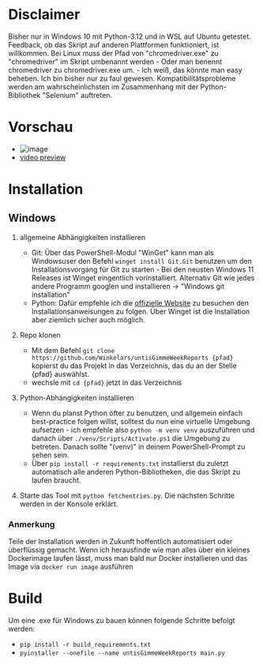 # Disclaimer
Bisher nur in Windows 10 mit Python-3.12 und in WSL auf Ubuntu getestet.
Feedback, ob das Skript auf anderen Plattformen funktioniert, ist willkommen.
Bei Linux muss der Pfad von "chromedriver.exe" zu "chromedriver" im Skript umbenannt werden - Oder man benennt chromedriver zu chromedriver.exe um. - Ich weiß, das könnte man easy beheben. Ich bin bisher nur zu faul gewesen.
Kompatibilitätsprobleme werden am wahrscheinlichsten im Zusammenhang mit der Python-Bibliothek "Selenium" auftreten.

# Vorschau
- ![image](https://pixeldrain.com/api/file/iTvN5jDS)
- [video preview](https://pixeldrain.com/api/file/i3CatESg) 


# Installation
## Windows
1. allgemeine Abhängigkeiten installieren 
    - Git: Über das PowerShell-Modul "WinGet" kann man als Windowsuser den Befehl ```winget install Git.Git``` benutzen um den Installationsvorgang für Git zu starten - Bei den neusten Windows 11 Releases ist Winget eingentlich vorinstalliert. Alternativ Git wie jedes andere Programm googlen und installieren -> "Windows git installation"
    - Python: Dafür empfehle ich die [offizielle Website](https://www.python.org/downloads/) zu besuchen den Installationsanweisungen zu folgen. Über Winget ist die Installation aber ziemlich sicher auch möglich.

2. Repo klonen
    - Mit dem Befehl ```git clone https://github.com/Winkelars/untisGimmeWeekReports {pfad}``` kopierst du das Projekt in das Verzeichnis, das du an der Stelle {pfad} auswählst.
    - wechsle mit ```cd {pfad}``` jetzt in das Verzeichnis

3. Python-Abhängigkeiten installieren
    - Wenn du planst Python öfter zu benutzen, und allgemein einfach best-practice folgen willst, solltest du nun eine virtuelle Umgebung aufsetzen - ich empfehle also ```python -m venv venv``` auszuführen und danach über ```./venv/Scripts/Activate.ps1``` die Umgebung zu betreten. Danach sollte "(venv)" in deinem PowerShell-Prompt zu sehen sein.
    - Über ```pip install -r requirements.txt``` installierst du zuletzt automatisch alle anderen Python-Bibliotheken, die das Skript zu laufen braucht.

4. Starte das Tool mit ```python fetchentries.py```. Die nächsten Schritte werden in der Konsole erklärt.

### Anmerkung
Teile der Installation werden in Zukunft hoffentlich automatisiert oder überflüssig gemacht. Wenn ich herausfinde wie man alles über ein kleines Dockerimage laufen lässt, muss man bald nur Docker installieren und das Image via ```docker run image``` ausführen

# Build
Um eine .exe für Windows zu bauen können folgende Schritte befolgt werden:
- ```pip install -r build_requirements.txt```
- ```pyinstaller --onefile --name untisGimmeWeekReports main.py```
